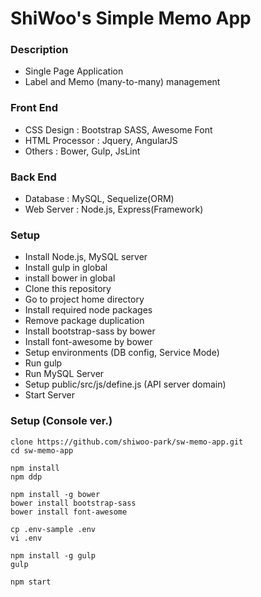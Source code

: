 # ShiWoo's Simple Memo App

### Description

- Single Page Application
- Label and Memo (many-to-many) management 

### Front End

- CSS Design : Bootstrap SASS, Awesome Font
- HTML Processor : Jquery, AngularJS
- Others : Bower, Gulp, JsLint

### Back End

- Database : MySQL, Sequelize(ORM)
- Web Server : Node.js, Express(Framework)

### Setup

- Install Node.js, MySQL server
- Install gulp in global
- install bower in global
- Clone this repository
- Go to project home directory
- Install required node packages
- Remove package duplication
- Install bootstrap-sass by bower
- Install font-awesome by bower
- Setup environments (DB config, Service Mode)
- Run gulp
- Run MySQL Server
- Setup public/src/js/define.js (API server domain)
- Start Server

### Setup (Console ver.)

```
clone https://github.com/shiwoo-park/sw-memo-app.git
cd sw-memo-app

npm install
npm ddp

npm install -g bower
bower install bootstrap-sass
bower install font-awesome

cp .env-sample .env
vi .env

npm install -g gulp
gulp

npm start
```